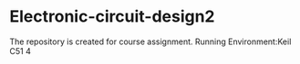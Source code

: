 # Electronic-circuit-design2
The repository is created for course assignment.
Running Environment:Keil C51 4
